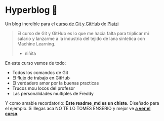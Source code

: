 # Hyperblog 💚
Un blog increíble para el [curso de Git y GitHub](https://platzi.com/cursos/git-github/) de [Platzi](http://platzi.com/ "Platzi")
>El curso de Git y GitHub es lo que me hacia falta para triplicar mi salario y lanzarme a la industria del tejido de lana sintetica con Machine Learning.
>- niñita 

En este curso vemos de todo:
* Todos los comandos de Git
* El flujo de trabajo en GitHub
* El verdadero amor por la buenas practicas
* Trucos mou locos del profesor
* Las personalidades multiples de Freddy

Y como amable recordatorio: **Este readme_md es un chiste**. Diseñado para el ejemplo. Si llegas aca NO TE LO TOMES ENSERIO y mejor ve [**a ver el curso**](https://platzi.com/cursos/git-github/).
